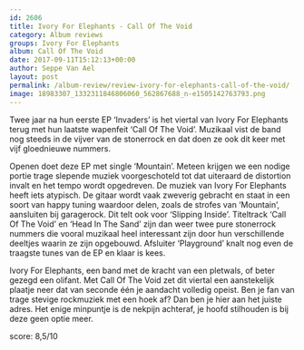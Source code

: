 ```yaml
---
id: 2606
title: Ivory For Elephants - Call Of The Void
category: Album reviews
groups: Ivory For Elephants
album: Call Of The Void
date: 2017-09-11T15:12:13+00:00
author: Seppe Van Ael
layout: post
permalink: /album-review/review-ivory-for-elephants-call-of-the-void/
image: 18983307_1332311846806060_562867688_n-e1505142763793.png
---
```

Twee jaar na hun eerste EP ‘Invaders’ is het viertal van Ivory For Elephants terug met hun laatste wapenfeit ‘Call Of The Void’. Muzikaal vist de band nog steeds in de vijver van de stonerrock en dat doen ze ook dit keer met vijf gloednieuwe nummers.

Openen doet deze EP met single ‘Mountain’. Meteen krijgen we een nodige portie trage slepende muziek voorgeschoteld tot dat uiteraard de distortion invalt en het tempo wordt opgedreven. De muziek van Ivory For Elephants heeft iets atypisch. De gitaar wordt vaak zweverig gebracht en staat in een soort van happy tuning waardoor delen, zoals de strofes van ‘Mountain’, aansluiten bij garagerock. Dit telt ook voor ‘Slipping Inside’. Titeltrack ‘Call Of The Void’ en ‘Head In The Sand’ zijn dan weer twee pure stonerrock nummers die vooral muzikaal heel interessant zijn door hun verschillende deeltjes waarin ze zijn opgebouwd. Afsluiter ‘Playground’ knalt nog even de traagste tunes van de EP en klaar is kees.

Ivory For Elephants, een band met de kracht van een pletwals, of beter gezegd een olifant. Met Call Of The Void zet dit viertal een aanstekelijk plaatje neer dat van seconde één je aandacht volledig opeist. Ben je fan van trage stevige rockmuziek met een hoek af? Dan ben je hier aan het juiste adres. Het enige minpuntje is de nekpijn achteraf, je hoofd stilhouden is bij deze geen optie meer.

score: 8,5/10

&nbsp;